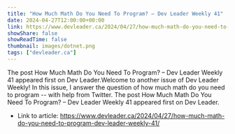 ```yaml
---
title: "How Much Math Do You Need To Program? – Dev Leader Weekly 41"
date: 2024-04-27T12:00:00+00:00
link: https://www.devleader.ca/2024/04/27/how-much-math-do-you-need-to-program-dev-leader-weekly-41/
showShare: false
showReadTime: false
thumbnail: images/dotnet.png
tags: ["devleader.ca"]
---
```

The post How Much Math Do You Need To Program? – Dev Leader Weekly 41 appeared first on Dev Leader.Welcome to another issue of Dev Leader Weekly! In this issue, I answer the question of how much math do you need to program -- with help from Twitter.
The post How Much Math Do You Need To Program? – Dev Leader Weekly 41 appeared first on Dev Leader.

- Link to article: https://www.devleader.ca/2024/04/27/how-much-math-do-you-need-to-program-dev-leader-weekly-41/